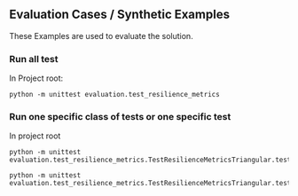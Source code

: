## Evaluation Cases / Synthetic Examples
These Examples are used to evaluate the solution.

### Run all test
In Project root:
```commandline
python -m unittest evaluation.test_resilience_metrics
```

### Run one specific class of tests or one specific test
In project root

```commandline
python -m unittest evaluation.test_resilience_metrics.TestResilienceMetricsTriangular.test_triangular_long
```

```commandline
python -m unittest evaluation.test_resilience_metrics.TestResilienceMetricsTriangular.test_triangular_long
```